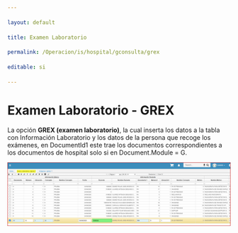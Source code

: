 ```yaml
---

layout: default

title: Examen Laboratorio

permalink: /Operacion/is/hospital/gconsulta/grex

editable: si

---
```




# Examen Laboratorio - GREX



La opción **GREX (examen laboratorio)**, la cual inserta los datos a la tabla con Información Laboratorio y los datos de la persona que recoge los exámenes, en DocumentId1 este trae los documentos correspondientes a los documentos de hospital solo si en Document.Module = G.  

![](grex1.png)








